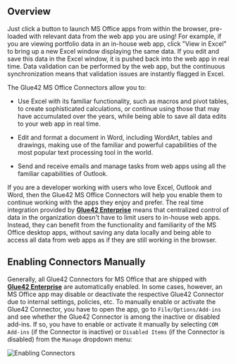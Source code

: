 ## Overview

Just click a button to launch MS Office apps from within the browser, pre-loaded with relevant data from the web app you are using! For example, if you are viewing portfolio data in an in-house web app, click "View in Excel" to bring up a new Excel window displaying the same data. If you edit and save this data in the Excel window, it is pushed back into the web app in real time. Data validation can be performed by the web app, but the continuous synchronization means that validation issues are instantly flagged in Excel.

The Glue42 MS Office Connectors allow you to:

- Use Excel with its familiar functionality, such as macros and pivot tables, to create sophisticated calculations, or continue using those that may have accumulated over the years, while being able to save all data edits to your web app in real time.

- Edit and format a document in Word, including WordArt, tables and drawings, making use of the familiar and powerful capabilities of the most popular text processing tool in the world.

- Send and receive emails and manage tasks from web apps using all the familiar capabilities of Outlook.


If you are a developer working with users who love Excel, Outlook and Word, then the Glue42 MS Office Connectors will help you enable them to continue working with the apps they enjoy and prefer. The real time integration provided by [**Glue42 Enterprise**](https://glue42.com/enterprise/) means that centralized control of data in the organization doesn't have to limit users to in-house web apps. Instead, they can benefit from the functionality and familiarity of the MS Office desktop apps, without saving any data locally and being able to access all data from web apps as if they are still working in the browser.

## Enabling Connectors Manually

Generally, all Glue42 Connectors for MS Office that are shipped with [**Glue42 Enterprise**](https://glue42.com/enterprise/) are automatically enabled. In some cases, however, an MS Office app may disable or deactivate the respective Glue42 Connector due to internal settings, policies, etc. To manually enable or activate the Glue42 Connector, you have to open the app, go to `File/Options/Add-ins` and see whether the Glue42 Connector is among the inactive or disabled add-ins. If so, you have to enable or activate it manually by selecting `COM Add-ins` (if the Connector is inactive) or `Disabled Items` (if the Connector is disabled) from the `Manage` dropdown menu:

![Enabling Connectors](../../../images/ms-office/enabling-connectors.png)